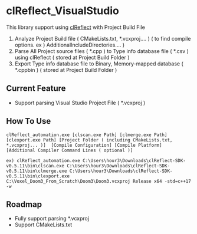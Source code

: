 # clReflect_VisualStudio

This library support using [clReflect](https://github.com/SungJJinKang/clReflect_automation) with Project Build File         

1. Analyze Project Build file ( CMakeLists.txt, *.vcxproj.... ) ( to find compile options. ex ) AdditionalIncludeDirectories.... )
2. Parse All Project source files ( *.cpp ) to Type info database file ( *.csv ) using clReflect ( stored at Project Build Folder )
3. Export Type info database file to Binary, Memory-mapped database ( *.cppbin )  ( stored at Project Build Folder )


## Current Feature

- Support parsing Visual Studio Project File ( *.vcxproj )

## How To Use


```
clReflect_automation.exe [clscan.exe Path] [clmerge.exe Path] [clexport.exe Path] [Project Folder ( including CMakeLists.txt, *.vcxproj... )]  [Compile Configuration] [Compile Platform] [Additional Compiler Command Lines ( optional )]                
```

```
ex) clReflect_automation.exe C:\Users\hour3\Downloads\clReflect-SDK-v0.5.11\bin\clscan.exe C:\Users\hour3\Downloads\clReflect-SDK-v0.5.11\bin\clmerge.exe C:\Users\hour3\Downloads\clReflect-SDK-v0.5.11\bin\clexport.exe C:\Voxel_Doom3_From_Scratch\Doom3\Doom3.vcxproj Release x64 -std=c++17 -w
```

## Roadmap

- Fully support parsing *.vcxproj
- Support CMakeLists.txt
